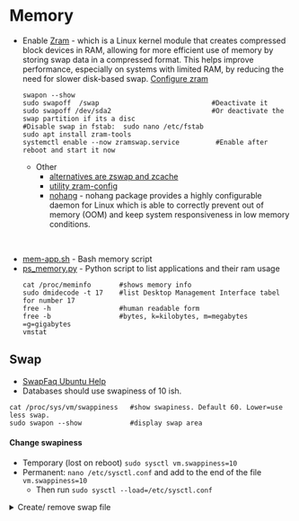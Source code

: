 # Memory

- Enable [Zram](https://fosspost.org/enable-zram-on-linux-better-system-performance/) - which is a Linux kernel module that creates compressed block devices in RAM, allowing for more efficient use of memory by storing swap data in a compressed format. This helps improve performance, especially on systems with limited RAM, by reducing the need for slower disk-based swap. [Configure zram ](https://github.com/iver0/configure-zram)
  ````shell
  swapon --show
  sudo swapoff  /swap                            #Deactivate it
  sudo swapoff /dev/sda2                         #Or deactivate the swap partition if its a disc
  #Disable swap in fstab:  sudo nano /etc/fstab
  sudo apt install zram-tools
  systemctl enable --now zramswap.service         #Enable after reboot and start it now
  
  ````
  - Other
    - [alternatives are zswap and zcache](https://www.baeldung.com/linux/zram-zswap-zcache-comparison)
    - [utility zram-config ](https://github.com/ecdye/zram-config)
    - [nohang](https://github.com/hakavlad/nohang) - nohang package provides a highly configurable daemon for Linux which is able to correctly prevent out of memory (OOM) and keep system responsiveness in low memory conditions.

<br>

- [mem-app.sh](https://github.com/Am0rphous/Bash/blob/master/Memory/mem-app.sh) - Bash memory script
- [ps_memory.py](https://github.com/Am0rphous/Python/blob/main/Memory/ps_mem.py) - Python script to list applications and their ram usage
  ````shell
  cat /proc/meminfo       #shows memory info
  sudo dmidecode -t 17    #list Desktop Management Interface tabel for number 17
  free -h                 #human readable form
  free -b                 #bytes, k=kilobytes, m=megabytes =g=gigabytes
  vmstat
  ````


## Swap
- [SwapFaq Ubuntu Help](https://help.ubuntu.com/community/SwapFaq)
- Databases should use swapiness of 10 ish.
````shell
cat /proc/sys/vm/swappiness   #show swapiness. Default 60. Lower=use less swap.
sudo swapon --show            #display swap area
````
#### Change swapiness
- Temporary (lost on reboot) `sudo sysctl vm.swappiness=10`
- Permanent: `nano /etc/sysctl.conf` and add to the end of the file `vm.swappiness=10`
  - Then run `sudo sysctl --load=/etc/sysctl.conf`

<details> <summary>Create/ remove swap file</summary><br>
  
  #### To create it
  - [Hibernate and resume from a swap file (Ubuntu forum)](https://askubuntu.com/questions/6769/hibernate-and-resume-from-a-swap-file)
````shell
sudo fallocate -l 1G /swapfile   #creates 1 GB swapfile
sudo chown root:root /swapfile   #change owner if not running as root already
sudo chmod 600 /swapfile         #make it readable only for root
sudo mkswap /swapfile            #sets up swap area
sudo swapon /swapfile            #enable swap on this file
sudo findmnt -no UUID -T /swapfile\n              #find UUID
sudo nano /etc/initramfs-tools/conf.d/resume      #add "RESUME=UUID=bla-bla-uid"
````
- Add to /etc/fstab `/swapfile    none    swap    sw    0   0`
- Or use the UUID in /etc/fstab `UUID=blabla-uid-here  none swap sw 0 0`
- Might need to add `resume=UUID=blabla-uid-here` into `/etc/default/grub` in `GRUB_CMDLINE_LINUX_DEFAULT` and run `sudo update-grub`

  #### Disable and remove a swap file
````shell
sudo swapoff -a -v                       #disable and be verbose
sudo rm /swapfile                        #removes the swapfile
sudo sed -i '/\/swapfile/d' /etc/fstab   #deletes the line "/swapfile" in fstab
````

</details>


